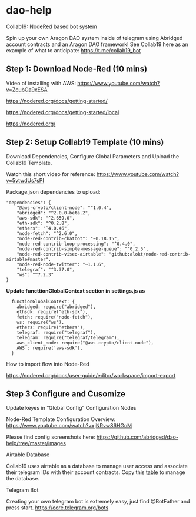 # dao-help

Collab19: NodeRed based bot system

Spin up your own Aragon DAO system inside of telegram using Abridged account contracts and an Aragon DAO framework! See Collab19 here as an example of what to anticipate: <https://t.me/collab19_bot>

## Step 1: Download Node-Red (10 mins)

Video of installing with AWS: <https://www.youtube.com/watch?v=ZcubOa9xESA>

https://nodered.org/docs/getting-started/

https://nodered.org/docs/getting-started/local

https://nodered.org/

## Step 2: Setup Collab19 Template (10 mins)
Download Dependencies, Configure Global Parameters and Upload the Collab19 Template.

Watch this short video for reference: https://www.youtube.com/watch?v=5vtwdUs7sPI

Package.json dependencies to upload:

  ```
  "dependencies": {
      "@aws-crypto/client-node": "^1.0.4",
      "abridged": "^2.0.0-beta.2",
      "aws-sdk": "^2.659.0",
      "eth-sdk": "^0.2.8",
      "ethers": "^4.0.46",
      "node-fetch": "^2.6.0",
      "node-red-contrib-chatbot": "~0.18.15",
      "node-red-contrib-loop-processing": "^0.4.0",
      "node-red-contrib-simple-message-queue": "^0.2.5",
      "node-red-contrib-viseo-airtable": "github:alokt/node-red-contrib-airtable#master",
      "node-red-node-twitter": "~1.1.6",
      "telegraf": "^3.37.0",
      "ws": "^7.2.3"
  }
  ```
<B>
Update functtionGlobalContext section in settings.js as 
</B>

```
  functionGlobalContext: {
    abridged: require("abridged"),
    ethsdk: require("eth-sdk"),
    fetch: require("node-fetch"),
    ws: require("ws"),
    ethers: require("ethers"),
    telegraf: require("telegraf"),
    telegram: require("telegraf/telegram"),
    aws_client_node: require("@aws-crypto/client-node"),
    AWS : require('aws-sdk'),
  }
```

How to import flow into Node-Red

https://nodered.org/docs/user-guide/editor/workspace/import-export

## Step 3 Configure and Cusomize

Update keyes in “Global Config” Configuration Nodes

Node-Red Template Configuration Overview: https://www.youtube.com/watch?v=jNRvw86HGoM

Please find config screenshots here: https://github.com/abridged/dao-help/tree/master/images

Airtable Database

Collab19 uses airtable as a database to manage user access and associate their telegram IDs with their account contracts.
Copy this [table](https://airtable.com/invite/l?inviteId=invfw1mDN9Gm7qmO4&inviteToken=e2b07eee746127408d6dc64f6158dbdd78d3e195978d2a8d14779603222b5c42) to manage the database.

Telegram Bot

Creating your own telegram bot is extremely easy, just find @BotFather and press start.
https://core.telegram.org/bots
